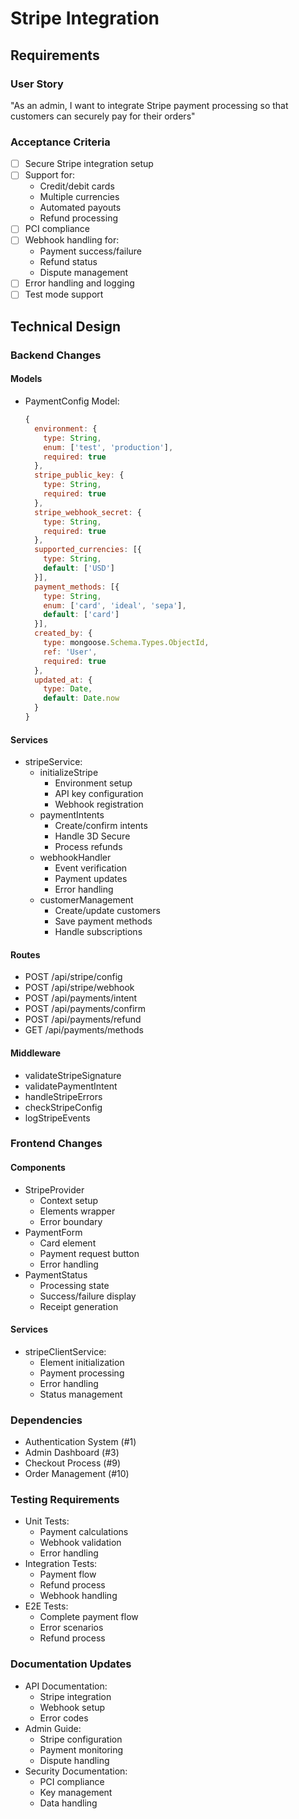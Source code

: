 # Stripe Integration

## Requirements
### User Story
"As an admin, I want to integrate Stripe payment processing so that customers can securely pay for their orders"

### Acceptance Criteria
- [ ] Secure Stripe integration setup
- [ ] Support for:
  - Credit/debit cards
  - Multiple currencies
  - Automated payouts
  - Refund processing
- [ ] PCI compliance
- [ ] Webhook handling for:
  - Payment success/failure
  - Refund status
  - Dispute management
- [ ] Error handling and logging
- [ ] Test mode support

## Technical Design

### Backend Changes
#### Models
- PaymentConfig Model:
  ```javascript
  {
    environment: {
      type: String,
      enum: ['test', 'production'],
      required: true
    },
    stripe_public_key: {
      type: String,
      required: true
    },
    stripe_webhook_secret: {
      type: String,
      required: true
    },
    supported_currencies: [{
      type: String,
      default: ['USD']
    }],
    payment_methods: [{
      type: String,
      enum: ['card', 'ideal', 'sepa'],
      default: ['card']
    }],
    created_by: {
      type: mongoose.Schema.Types.ObjectId,
      ref: 'User',
      required: true
    },
    updated_at: {
      type: Date,
      default: Date.now
    }
  }
  ```

#### Services
- stripeService:
  - initializeStripe
    - Environment setup
    - API key configuration
    - Webhook registration
  - paymentIntents
    - Create/confirm intents
    - Handle 3D Secure
    - Process refunds
  - webhookHandler
    - Event verification
    - Payment updates
    - Error handling
  - customerManagement
    - Create/update customers
    - Save payment methods
    - Handle subscriptions

#### Routes
- POST /api/stripe/config
- POST /api/stripe/webhook
- POST /api/payments/intent
- POST /api/payments/confirm
- POST /api/payments/refund
- GET /api/payments/methods

#### Middleware
- validateStripeSignature
- validatePaymentIntent
- handleStripeErrors
- checkStripeConfig
- logStripeEvents

### Frontend Changes
#### Components
- StripeProvider
  - Context setup
  - Elements wrapper
  - Error boundary
- PaymentForm
  - Card element
  - Payment request button
  - Error handling
- PaymentStatus
  - Processing state
  - Success/failure display
  - Receipt generation

#### Services
- stripeClientService:
  - Element initialization
  - Payment processing
  - Error handling
  - Status management

### Dependencies
- Authentication System (#1)
- Admin Dashboard (#3)
- Checkout Process (#9)
- Order Management (#10)

### Testing Requirements
- Unit Tests:
  - Payment calculations
  - Webhook validation
  - Error handling
- Integration Tests:
  - Payment flow
  - Refund process
  - Webhook handling
- E2E Tests:
  - Complete payment flow
  - Error scenarios
  - Refund process

### Documentation Updates
- API Documentation:
  - Stripe integration
  - Webhook setup
  - Error codes
- Admin Guide:
  - Stripe configuration
  - Payment monitoring
  - Dispute handling
- Security Documentation:
  - PCI compliance
  - Key management
  - Data handling 